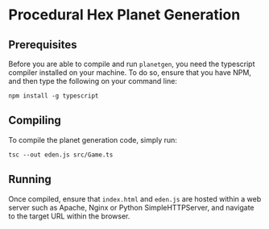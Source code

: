 # Procedural Hex Planet Generation

## Prerequisites

Before you are able to compile and run `planetgen`, you need the typescript compiler installed on your machine. To do so, ensure that you have NPM, and then type the following on your command line:

```
npm install -g typescript
```

## Compiling

To compile the planet generation code, simply run:

```
tsc --out eden.js src/Game.ts
```

## Running

Once compiled, ensure that `index.html` and `eden.js` are hosted within a web server such as Apache, Nginx or Python SimpleHTTPServer, and navigate to the target URL within the browser.

